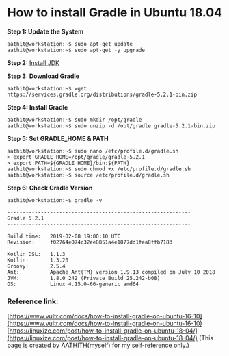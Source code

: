# How to install Gradle in Ubuntu 18.04
**Step 1: Update the System**
```
aathit@workstation:~$ sudo apt-get update
aathit@workstation:~$ sudo apt-get -y upgrade
```
**Step 2:** [Install JDK](https://aathith.github.io/blog/java/)

**Step 3: Download Gradle**
```
aathit@workstation:~$ wget https://services.gradle.org/distributions/gradle-5.2.1-bin.zip
```
**Step 4: Install Gradle**

    aathit@workstation:~$ sudo mkdir /opt/gradle
    aathit@workstation:~$ sudo unzip -d /opt/gradle gradle-5.2.1-bin.zip
    
**Step 5: Set GRADLE_HOME & PATH**

    aathit@workstation:~$ sudo nano /etc/profile.d/gradle.sh
    > export GRADLE_HOME=/opt/gradle/gradle-5.2.1
    > export PATH=${GRADLE_HOME}/bin:${PATH}
    aathit@workstation:~$ sudo chmod +x /etc/profile.d/gradle.sh
    aathit@workstation:~$ source /etc/profile.d/gradle.sh

**Step 6: Check Gradle Version**

    aathit@workstation:~$ gradle -v
    
    ------------------------------------------------------------
    Gradle 5.2.1
    ------------------------------------------------------------
    
    Build time:   2019-02-08 19:00:10 UTC
    Revision:     f02764e074c32ee8851a4e1877dd1fea8ffb7183
    
    Kotlin DSL:   1.1.3
    Kotlin:       1.3.20
    Groovy:       2.5.4
    Ant:          Apache Ant(TM) version 1.9.13 compiled on July 10 2018
    JVM:          1.8.0_242 (Private Build 25.242-b08)
    OS:           Linux 4.15.0-66-generic amd64

### Reference link:
[https://www.vultr.com/docs/how-to-install-gradle-on-ubuntu-16-10](https://www.vultr.com/docs/how-to-install-gradle-on-ubuntu-16-10)
[https://linuxize.com/post/how-to-install-gradle-on-ubuntu-18-04/](https://linuxize.com/post/how-to-install-gradle-on-ubuntu-18-04/)
(This page is created by AATHITH(myself) for my self-reference only.)

